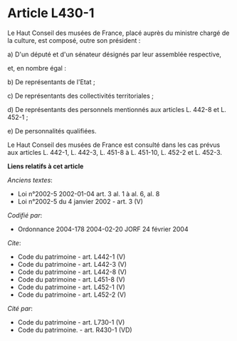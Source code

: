 # Article L430-1

Le Haut Conseil des musées de France, placé auprès du ministre chargé de la culture, est composé, outre son président : 

a) D'un député et d'un sénateur désignés par leur assemblée respective, 

et, en nombre égal : 

b) De représentants de l'Etat ; 

c) De représentants des collectivités territoriales ; 

d) De représentants des personnels mentionnés aux articles L. 442-8 et L. 452-1 ; 

e) De personnalités qualifiées. 

Le Haut Conseil des musées de France est consulté dans les cas prévus aux articles L. 442-1, L. 442-3, L. 451-8 à L. 451-10,
L. 452-2 et L. 452-3.

**Liens relatifs à cet article**

_Anciens textes_:

  - Loi n°2002-5 2002-01-04 art. 3 al. 1 à al. 6, al. 8
  - Loi n°2002-5 du 4 janvier 2002 - art. 3 (V)

_Codifié par_:

  - Ordonnance 2004-178 2004-02-20 JORF 24 février 2004

_Cite_:

  - Code du patrimoine - art. L442-1 (V)
  - Code du patrimoine - art. L442-3 (V)
  - Code du patrimoine - art. L442-8 (V)
  - Code du patrimoine - art. L451-8 (V)
  - Code du patrimoine - art. L452-1 (V)
  - Code du patrimoine - art. L452-2 (V)

_Cité par_:

  - Code du patrimoine - art. L730-1 (V)
  - Code du patrimoine. - art. R430-1 (VD)
